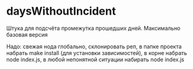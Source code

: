 # daysWithoutIncident

Штука для подсчёта промежутка прошедших дней. Максимально базовая версия

Надо:
свежая нода глобально,
склонировать реп,
в папке проекта набрать make install (для установки зависимостей),
в корне набрать node index.js,
в любой непонятной ситуации набирать node index.js
